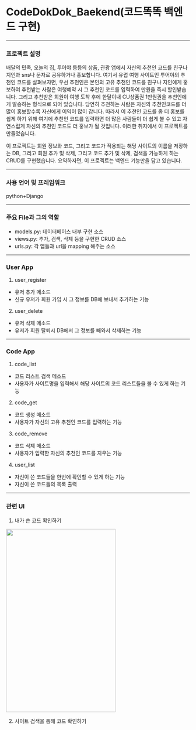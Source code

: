 # CodeDokDok_Baekend(코드똑똑 백엔드 구현)
-----------------
### 프로젝트 설명
배달의 민족, 오늘의 집, 투어야 등등의 상품, 관광 앱에서 자신의 추천인 코드를 친구나 지인과 sns나 문자로 공유하거나 홍보합니다. 여기서 유럽 여행 사이트인 투어야의 추천인 코드를 살펴보자면, 우선 추천인은 본인의 고유 추천인 코드를 친구나 지인에게 홍보하여 추천받는 사람은 여행예약 시 그 추천인 코드를 입력하여 만원을 즉시 할인받습니다. 그리고 추천받은 회원이 여행 도착 후에 한달이내 CU상품권 1만원권을 추천인에게 발송하는 형식으로 되어 있습니다. 당연히 추천하는 사람은 자신의 추천인코드를 더 많이 홍보할수록 자신에게 이익이 많이 갑니다. 따라서 이 추천인 코드를 좀 더 홍보를 쉽게 하기 위해 여기에 추천인 코드를 입력하면 더 많은 사람들이 더 쉽게 볼 수 있고 자연스럽게 자신의 추천인 코드도 더 홍보가 될 것입니다. 이러한 취지에서 이 프로젝트를 만들었습니다.

이 프로젝트는 회원 정보와 코드, 그리고 코드가 적용되는 해당 사이트의 이름을 저장하는 DB, 그리고 회원 추가 및 삭제, 그리고 코드 추가 및 삭제, 검색을 가능하게 하는 CRUD를 구현했습니다. 요약하자면, 이 프로젝트는 백엔드 기능만을 담고 있습니다.

--------------------
### 사용 언어 및 프레임워크
python+Django

--------------------
### 주요 File과 그의 역할
* models.py: 데이터베이스 내부 구현 소스
* views.py: 추가, 검색, 삭제 등을 구현한 CRUD 소스
* urls.py: 각 앱들과 url을 mapping 해주는 소스

---------------------
### User App
1. user_register

  * 유저 추가 메소드
  * 신규 유저가 회원 가입 시 그 정보를 DB에 보내서 추가하는 기능

2. user_delete

  * 유저 삭제 메소드
  * 유저가 회원 탈퇴시 DB에서 그 정보를 빼와서 삭제하는 기능
  
-----------------------
### Code App
1. code_list

  * 코드 리스트 검색 메소드
  * 사용자가 사이트명을 입력해서 해당 사이트의 코드 리스트들을 볼 수 있게 하는 기능
  
2. code_get

  * 코드 생성 메소드
  * 사용자가 자신의 고유 추천인 코드를 입력하는 기능
  
3. code_remove

  * 코드 삭제 메소드
  * 사용자가 입력한 자신의 추천인 코드를 지우는 기능

4. user_list

  * 자신이 쓴 코드들을 한번에 확인할 수 있게 하는 기능
  * 자신이 쓴 코드들의 목록 출력

------------------------

### 관련 UI

1. 내가 쓴 코드 확인하기

<img src="https://user-images.githubusercontent.com/59963677/113145243-2bdc2080-9269-11eb-9d61-90f0e83fdf64.jpg" width="300" height="500">


2. 사이트 검색을 통해 코드 확인하기




